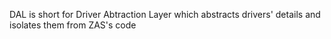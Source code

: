 
DAL is short for Driver Abtraction Layer which abstracts drivers' details and isolates them from ZAS's code


